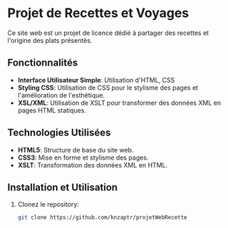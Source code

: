 # Projet de Recettes et Voyages

Ce site web est un projet de licence dédié à partager des recettes et l'origine des plats présentés.

## Fonctionnalités

- **Interface Utilisateur Simple**: Utilisation d'HTML, CSS
- **Styling CSS**: Utilisation de CSS pour le stylisme des pages et l'amélioration de l'esthétique.
- **XSL/XML**: Utilisation de XSLT pour transformer des données XML en pages HTML statiques.

## Technologies Utilisées

- **HTML5**: Structure de base du site web.
- **CSS3**: Mise en forme et stylisme des pages.
- **XSLT**: Transformation des données XML en HTML.

## Installation et Utilisation

1. Clonez le repository:
   ```bash
   git clone https://github.com/knzaptr/projetWebRecette
